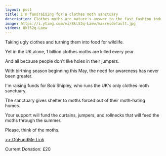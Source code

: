 ```yaml
---
layout: post
title: I'm fundraising for a clothes moth sanctuary
description: Clothes moths are nature's answer to the fast fashion industry,
image: https://i.ytimg.com/vi/8kl52q-Laew/maxresdefault.jpg
videos: 8kl52q-Laew
---
```


Taking ugly clothes and turning them into food for wildlife.

Yet in the UK alone, 1 billion clothes moths are killed every year.

And all because people don't like holes in their jumpers.

<div class="youtube-player" data-id="{{ page.videos }}" data-thumb="{{ page.image }}"></div>

With birthing season beginning this May, the need for awareness has never been greater.

I'm raising funds for Bob Shipley, who runs the UK's only clothes moth sanctuary.

The sanctuary gives shelter to moths forced out of their moth-hating homes.

Your support will fund the curtains, jumpers, and rollnecks that will feed the moths through the summer.

Please, think of the moths.

[>> GoFundMe Link](https://uk.gofundme.com/moth-sanctuary)

Current Donation: £20
